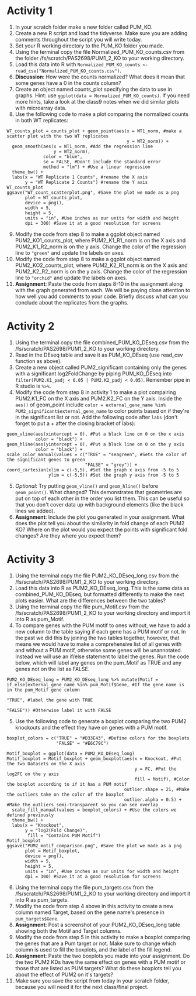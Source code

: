 # Activity 1
1. In your scratch folder make a new folder called PUM_KO.
2. Create a new R script and load the tidyverse. Make sure you are adding comments throughout the script you will write today.
3. Set your R working directory to the PUM_KO folder you made.
4. Using the terminal copy the file Normalized_PUM_KO_counts.csv from the folder /fs/scratch/PAS2698/PUM1_2_KO to your working directory.
5. Load this data into R with `Normalized_PUM_KO_counts <- read_csv("Normalized_PUM_KO_counts.csv")`.
6. **Discussion**: How were the counts normalized? What does it mean that some genes have a 0 in the counts column?
7. Create an object named counts_plot specifying the data to use in graphs. Hint: use `ggplot(data = Normalized_PUM_KO_counts)`. If you need more hints, take a look at the class9 notes when we did similar plots with microarray data. 
8. Use the following code to make a plot comparing the normalized counts in both WT replicates:
```
WT_counts_plot = counts_plot + geom_point(aes(x = WT1_norm, #make a scatter plot with the two WT replicates
                                              y = WT2_norm)) +
  geom_smooth(aes(x = WT1_norm, #Add the regression line
                  y = WT2_norm),
              color = "blue",
              se = FALSE, #Don't include the standard error 
              method = "lm") + #Use a linear regression
  theme_bw() +
  labs(x = "WT Replicate 1 Counts", #rename the X axis
       y = "WT Replicate 2 Counts") #rename the Y axis
WT_counts_plot
ggsave("WT_count_scatterplot.png", #Save the plot we made as a png
       plot = WT_counts_plot,
       device = png(),
       width = 5,
       height = 5,
       units = "in", #Use inches as our units for width and height
       dpi = 300) #Save it at a good resolution for screens
```
9. Modify the code from step 8 to make a ggplot object named PUM2_KO1_counts_plot, where PUM2_K1_R1_norm is on the X axis and PUM2_K1_R2_norm is on the y axis. Change the color of the regression line to `"green"` and update the labels on axes.
10. Modify the code from step 8 to make a ggplot object named PUM2_KO2_counts_plot, where PUM2_K2_R1_norm is on the X axis and PUM2_K2_R2_norm is on the y axis. Change the color of the regression line to `"orchid"` and update the labels on axes.
11. **Assignment**: Paste the code from steps 8-10 in the assignment along with the graph generated from each. We will be paying close attention to how well you add comments to your code. Briefly discuss what can you conclude about the replicates from the graphs.

# Activity 2
1. Using the terminal copy the file combined_PUM_KO_DEseq.csv from the /fs/scratch/PAS2698/PUM1_2_KO to your working directory.
2. Read in the DEseq table and save it as PUM_KO_DEseq (use read_csv function as above).
3. Create a new object called PUM2_significant containing only the genes with a significant log2FoldChange by piping PUM_KO_DEseq into `filter(PUM2.K1_padj < 0.05 | PUM2.K2_padj < 0.05)`. Remember pipe in R studio is `%>%`.
4. Modify the code from step 8 in activity 1 to make a plot compairing PUM2.K1_FC on the X axis and PUM2.K2_FC on the Y axis. Inside the `aes()` of geom_point include `color = external_gene_name %in% PUM2_significant$external_gene_name` to color points based on if they're in the significant list or not. Add the following code after `labs` (don't forget to put a + after the closing bracket of labs):
```
geom_vline(aes(xintercept = 0), #Put a black line on 0 on the x axis
           color = "black") +
geom_hline(aes(yintercept = 0), #Put a black line on 0 on the y axis
           color = "black") +
scale_color_manual(values = c("TRUE" = "seagreen", #Sets the color of the significant genes to green
                              "FALSE" = "grey")) +
coord_cartesian(xlim = c(-5,5), #Set the graph x axis from -5 to 5
                ylim = c(-5,5)) #Set the graph y axis from -5 to 5
```
5. *Optional*: Try putting `geom_vline()` and `geom_hline()` before `geom_point()`. What changed? This demonstrates that geometries are put on top of each other in the order you list them. This can be useful so that you don't cover data up with background elements (like the black lines we added).
6. **Assignment**: Include the plot you generated in your assignment. What does the plot tell you about the similarity in fold change of each PUM2 KO? Where on the plot would you expect the points with significant fold changes? Are they where you expect them?

# Activity 3
1. Using the terminal copy the file PUM2_KO_DEseq_long.csv from the /fs/scratch/PAS2698/PUM1_2_KO to your working directory.
2. Load this data into R as PUM2_KO_DEseq_long. This is the same data as combined_PUM_KO_DEseq, but formatted differently to make the next plots easier. What are the differences between the two tables?
3. Using the terminal copy the file pum_Motif.csv from the /fs/scratch/PAS2698/PUM1_2_KO to your working directory and import it into R as pum_Motif.
4. To compare genes with the PUM motif to ones without, we have to add a new column to the table saying if each gene has a PUM motif or not. In the past we did this by joining the two tables together, however, that means we would have to make a comprehensive list of all genes with and without a PUM motif, otherwise some genes will be unannotated. Instead we will use an if/else statement to label the genes. Run the code below, which will label any genes on the pum_Motif as TRUE and any genes not on the list as FALSE.
```
PUM2_KO_DEseq_long = PUM2_KO_DEseq_long %>% mutate(Motif = if_else(external_gene_name %in% pum_Motif$Gene, #If the gene name is in the pum_Motif gene column
                                                                   "TRUE", #label the gene with TRUE
                                                                   "FALSE")) #Otherwise label it with FALSE
```
5. Use the following code to generate a boxplot comparing the two PUM2 knockouts and the effect they have on genes with a PUM motif.
```
boxplot_colors = c("TRUE" = "#D33E43", #Define colors for the boxplots
                   "FALSE" = "#E6C79C")

Motif_boxplot = ggplot(data = PUM2_KO_DEseq_long)
Motif_boxplot = Motif_boxplot + geom_boxplot(aes(x = Knockout, #Put the two Datasets on the X axis
                                                 y = FC, #Put the log2FC on the y axis
                                                 fill = Motif), #Color the boxplot according to if it has a PUM motif
                                             outlier.shape = 21, #Make the outliers take on the color of the boxplot
                                             outlier.alpha = 0.5) + #Make the outliers semi-transparent so you can see overlap
  scale_fill_manual(values = boxplot_colors) + #Use the colors we defined previously
  theme_bw() +
  labs(x = "Knockout",
       y = "log2(Fold Change)",
        fill = "Contains PUM Motif")
Motif_boxplot
ggsave("PUM2_motif_comparison.png", #Save the plot we made as a png
       plot = Motif_boxplot,
       device = png(),
       width = 5,
       height = 5,
       units = "in", #Use inches as our units for width and height
       dpi = 300) #Save it at a good resolution for screens
```
6. Using the terminal copy the file pum_targets.csv from the /fs/scratch/PAS2698/PUM1_2_KO to your working directory and import it into R as pum_targets.
7. Modify the code from step 4 above in this activity to create a new column named Target, based on the gene name's presence in `pum_targets$Gene`.
8. **Assignment**: Post a screenshot of your PUM2_KO_DEseq_long table showing both the Motif and Target columns.
9. Modify the code from step 5 in this activity to make a boxplot comparing the genes that are a Pum target or not. Make sure to change which column is used to fill the boxplots, and the label of the fill legend.
10. **Assignment**: Paste the two boxplots you made into your assignment. Do the two PUM2 KDs have the same effect on genes with a PUM motif or those that are listed as PUM targets? What do these boxplots tell you about the effect of PUM2 on it's targets?
11. Make sure you save the script from today in your scratch folder, because you will need it for the next class/final project. 

